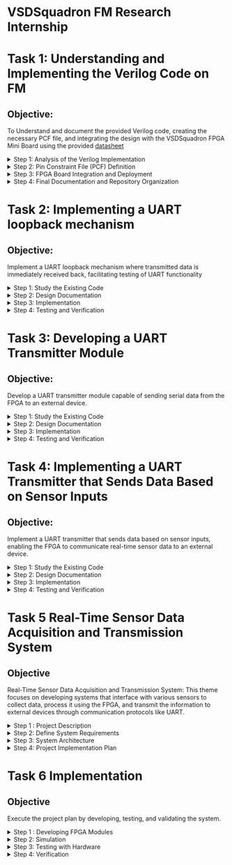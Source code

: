 # VSDSquadron FM Research Internship 


# Task 1: Understanding and Implementing the Verilog Code on FM
## Objective: 
To Understand and document the provided Verilog code, creating the necessary PCF file, and integrating the design with the VSDSquadron FPGA Mini Board using the provided [datasheet](https://www.vlsisystemdesign.com/wp-content/uploads/2025/01/VSDSquadronFMDatasheet.pdf)



<details>
<summary> Step 1: Analysis of the Verilog Implementation</summary>

The Verilog source code controlling  the RGB LED functionality is accessible via the following repository: [Task 1](https://github.com/KARthiKReddY563/VSDSquadron_FPGA_mini/tree/main/Task1).

**Architectural Overview**

The Verilog module controls the behavior of an RGB LED with an internal oscillator as a clock source and a frequency counter for modulation. The design provides stable timing control and LED signal generation.

**Module Interface**

- **Outputs:** 
  - `led_red`, `led_blue`, `led_green`: Control signals for the RGB LED.
  - `testwire`: A test output that shows the state of bit 5 from the counter frequency_counter_i for debugging purposes.



- **Inputs:** 
  - `hw_clk`: Primary clock input sourced from the onboard oscillator.

### Internal Design Elements

**1. Internal Oscillator (`SB_HFOSC`)**

- This embedded component supplies an oscilation of system clock that dispenses with an external oscillator requirement.
- The output frequency sets the performance of subsequent logic functions, so all LED timing conduct is regular and consistent.
`SB_HFOSC`:
This is a Verilog module that generates a high-frequency oscillator. It is commonly used in Lattice FPGAs (like the iCE40 series).
It has configurable parameters to control things like the division factor of the output frequency.

`CLKHF_DIV ("0b10")`:
`CLKHF_DIV` is a parameter that sets the clock divider for the oscillator. The value `"0b10"` corresponds to a divider setting of 4, which means the output frequency will be 12 MHz if the nominal oscillator frequency is 48 MHz15
Common settings for CLKHF_DIV:

`"0b00"` for 48 MHz

`"0b01"` for 24 MHz

`"0b10"` for 12 MHz

`"0b11"` for 6 MHz

*Control Signals*:

`CLKHFPU (1'b1)`:

`CLKHFPU` is the power-up signal for the high-frequency oscillator.
1'b1 means that the oscillator is powered up. If this signal were set to 1'b0, the oscillator would remain powered off.

`CLKHFEN (1'b1)`:
`CLKHFEN` is the enable signal for the oscillator.
1'b1 enables the oscillator. If this signal were 1'b0, the oscillator would not function, regardless of other settings.

`CLKHF (int_osc)`:
`CLKHF` is the high-frequency oscillator output, which generates the clock signal.
The output is connected to the int_osc wire, which is the internal clock signal used by other parts of the module.

**Frequency Counter Mechanism**

- Counter logic runs through the oscillator's frequency for commanding RGB LED states.
- The resulting frequency modulates the behavior of LED, creating a visible blinking effect.
- The counter counts up at every clock cycle and resets when it reaches a specified limit, generating a timed signal.

**RGB LED Driver Configuration**

- The driver controls current flow through the RGB LED to maintain proper function.
- Current levels and duty cycles can be manipulated to change LED brightness and color mixing.
- A pulse-width modulation (PWM) scheme is employed to provide smooth LED transitions and color control

- `RGBLEDEN(1'b1)`: Enables the RGB LED.
- `RGB0PWM (1'b0)`: Red LED minimum brightness (Red = OFF)
- `RGB1PWM (1'b0)`: Green LED minimum brightness (Green = OFF)
- `RGB2PWM (1'b1)`: Blue LED maximum brightness (Blue = ON)
- `CURREN (1'b1)`: Enables the current control.
- `RGB0`, `RGB1`, `RGB2`: Connects to actual hardware (led_red, led_green, led_blue).

*Current Settings (via def param)*:

- `RGB0_CURRENT = "0b000001"`: Sets the red LED current.
- `RGB1_CURRENT = "0b000001"`: Sets the green LED current.
- `RGB2_CURRENT = "0b000001"`: Sets the blue LED current.
- 
**Purpose of the Module**

The purpose of this Verilog module, named `top`, is to control an RGB LED system using an internal oscillator and a counter. It encapsulates the logic necessary for managing the intensity and color of the LEDs.

**Description of Internal Logic and Oscillator**

 1. **Internal Logic:**
  - The module includes a counter `(frequency_counter_i)` that increments at every positive edge of the internal oscillator `(int_osc)`.
  - The counter's value is used to drive a test signal `(testwire)`, which is assigned the 6th bit of the counter.
2. **Oscillator:**
  - The internal oscillator is implemented using the `SB_HFOSC` module, which generates a high-frequency clock.
- The oscillator is enabled and powered up (`CLKHFPU = 1'b1`, `CLKHFEN = 1'b1`).

**Functionality of the RGB LED Driver and Its Relationship to the Outputs**

1. **RGB LED Driver:**
- The RGB LED driver is implemented using the `SB_RGBA_DRV` module.
- It controls the RGB LEDs by setting their PWM signals (`RGB0PWM`, `RGB1PWM`, `RGB2PWM`) and current settings (`RGB0_CURRENT`, `RGB1_CURRENT`, `RGB2_CURRENT`).
2. **Relationship to the Outputs:**
- The outputs of the module are the actual RGB LED connections (`led_red`, `led_green`, `led_blue`).
- The RGB LEDs are enabled (`RGBLEDEN = 1'b1`), and their PWM signals are set to predefined values (`RGB0PWM = 1'b0`, `RGB1PWM = 1'b0`, `RGB2PWM = 1'b1`).

</details>


<details>
  <summary>Step 2: Pin Constraint File (PCF) Definition</summary>
  **Accessing the PCF File**

The pin constraint file, which describes FPGA-to-board pin mappings, is here: [VSDSquadronFM.pcf](https://github.com/thesourcerer8/VSDSquadron_FM/blob/main/led_blue/VSDSquadronFM.pcf)

**Pin Mapping and Hardware Correlation**

|**Signal**|**FPGA Pin**|**Function**|
| :- | :- | :-|
|led\_red|39|Drives the red channel of the RGB LED via PWM signal, controlling its intensity.|
|led\_blue|40|Drives the blue channel of the RGB LED via PWM signal, controlling its intensity.|
|led\_green|41|Drives the green channel of the RGB LED via PWM signal, controlling its intensity.|
|hw\_clk|20|Receives the hardware clock signal, serving as the primary timing reference for the FPGA's internal logic and operations.|
|testwire|17|Configured for testing purposes.|
</details>



<details>
  <summary>Step 3: FPGA Board Integration and Deployment</summary>

**Hardware Setup**

- Refer to the [VSDSquadron FPGA Mini Datasheet](https://www.vlsisystemdesign.com/wp-content/uploads/2025/01/VSDSquadronFMDatasheet.pdf)
 for board details and pinout specifications.
- Connect a USB-C interface between the board and the host computer.
- Check FTDI connection in order to facilitate FPGA programming and debugging.
- Ensure proper power supply and stable connections to avoid communication errors during flashing.

**Compilation and Flashing Workflow**

A Makefile is used for compilation and flashing of the Verilog design. The repository link is: [Makefile](https://github.com/KARthiKReddY563/VSDSquadron_FPGA_mini/blob/main/Task1/Makefile).



**Execution Sequence**
```
lsusb # To check if Fpga is connected

make clean # Clear out old compilation artifacts

make build # Compile the Verilog design

sudo make flash # Upload the synthesized bitstream to the FPGA

```
**Expected Functional Behavior**

- The FPGA should be able to correctly program the LED control logic.
- The RGB LED must display a given blinking pattern, verifying correct operational behavior.
- The system should be able to respond to changes in the internal oscillator, to maintain synchronization with the counter logic.

</details>

<details>
<summary>Step 4: Final Documentation and Repository Organization</summary>
  
**Functional Summary of the Verilog Implementation**

- The code is designed to manage RGB LEDs using PWM signals for color control.The internal oscillator drives the counter, which can be used to dynamically adjust the PWM signals for more complex color patterns.The testwire provides a means to observe the internal oscillator's frequency indirectly.



**Pin Mapping Verification**

|**Signal**|**FPGA Pin**|
| :- | :- |
|led\_red|39|
|led\_blue|40|
|led\_green|41|
|hw\_clk|20|
|testwire|17|

- Finalized FPGA pin constraints are cross-checked with respect to the specifications of the VSDSquadron FPGA Mini.
- An accurate pin mapping guarantees signal integrity and correct circuit behavior.

 
<details>
  <summary> Video demonstrating Task 1 (using 48MHz clock ) </summary>
  
https://github.com/user-attachments/assets/95510870-3ad2-4bbc-b6f8-2143b636e00c
</details>
<details>
  <summary> Video demonstrating Task 1 (using 24MHz clock ) </summary>
  
https://github.com/user-attachments/assets/c42ad4e5-1598-4da6-9159-4bd9a65f42af
</details>
<details>
  <summary> Video demonstrating Task 1 (using 12MHz clock ) </summary>

https://github.com/user-attachments/assets/deaffc83-271a-4d2d-99e6-365eed995d21
</details>
<details>
  <summary> Video demonstrating 1 (using 6MHz clock ) </summary>
  
https://github.com/user-attachments/assets/195c507b-8f67-46b6-905c-bef2a5c8d349
</details>


Task 1 is succesfully completed.
</details>

# Task 2: Implementing a UART loopback mechanism

## Objective:
Implement a UART loopback mechanism where transmitted data is immediately received back, facilitating testing of UART functionality

<details>



<summary> Step 1: Study the Existing Code
</summary>
 The Verilog source code for the UART Loopback functionality is found in the following repository: [Task 2]
(https://github.com/KARthiKReddY563/VSDSquadron_FPGA_mini/blob/main/Task2/top.v).

### Port Analysis:
The module explains six ports:
- Three **RGB LED outputs** (led_red, led_blue, led_green)
- **UART transmit/receive pins** (uarttx, uartrx)
- **System clock input** (hw_clk)

### Internal Component Analysis
1. **Internal Oscilliator** (SB_HFOSC)
- Implements a high-frequency oscillator
- Uses CLKHF_DIV = "0b10" for frequency division
- Generates internal clock signal (int_osc)

2. **Frequency Counter**
- 28-bit counter (frequency_counter_i)
- Increments on every positive edge of internal oscillator
- Used for timing generation

3. **UART Loopback**
- Direct connection between transmit and receive pins
- Echoes back any received UART data immediately

4. **RGB LED Driver** (SB_RGBA_DRV)
- Controls three RGB channels
- Uses PWM (Pulse Width Modulation) for brightness control
- Current settings configured for each channel
- Maps UART input directly to LED intensity

### Operation Analysis
- The UART TX 8N1 module operates as a serial transmitter that converts parallel data into a serial bitstream following the 8N1 UART protocol. Let's analyze its operation in detail:

- The entire module operates on the positive edge of the clock signal (posedge clk). Each state transition and bit transmission occurs at a clock edge, meaning the transmission rate is directly tied to the clock frequency.

### Transmission Sequence

1. #### Idle State
  - During idle, the TX line is held high (logic 1), which is the standard UART idle state.
  - The module waits for the senddata signal to be asserted.
1. #### Start Bit Transmission
  - When senddata is asserted, the module captures the input byte into buf_tx.
  - It then transitions to STATE\_STARTTX where it pulls the TX line low (logic 0) for one clock cycle.
  - >This low signal serves as the start bit, signaling to the receiver that data transmission is beginning.
1. #### Data Bits Transmission
  - In STATE\_TXING, the module transmits 8 data bits sequentially.
  - It sends the least significant bit (LSB) first by outputting buf\_tx to the TX line.
  - After each bit transmission, it right-shifts buf\_tx to position the next bit.
  - The counter bits\_sent tracks how many bits have been transmitted.
1. #### Stop Bit and Completion
  - After all 8 data bits are sent, the TX line is pulled high again for the stop bit.
  - The module then transitions to STATE\_TXDONE where it asserts the txdone signal.
    - Finally, it returns to the idle state, ready for the next transmission.

### Timing Considerations

 Without a baud rate generator, each bit (start, data, and stop) is transmitted for exactly one clock cycle. This means:

- If the clock is running at 9600 Hz, the UART will transmit at 9600 baud.
- A complete 8N1 frame (1 start + 8 data + 1 stop) takes exactly 10 clock cycles.
- The txdone signal is asserted for one clock cycle after transmission completes.

### Data Flow 

The data path involves:

  -  Parallel data (txbyte) is loaded into buf_tx register.
- buf_tx is right-shifted during transmission, exposing each bit sequentially.
- The current bit is placed on the tx output through the txbit register.

This implementation uses a simple but effective approach for UART transmission.


</details>


<details>
<summary> Step 2: Design Documentation
</summary>
<details>
<summary>Block Diagram .</summary>

![Image](https://github.com/user-attachments/assets/b110bef8-ae00-4a04-9219-bad1290bb2e1)
</details>

<details>
<summary> Circuit Diagram showing Connections between the FPGA and any Peripheral Devices used.</summary>

![Image](https://github.com/user-attachments/assets/e46e9fde-0a17-4ef5-8079-75c2011de1ad)
</details>

</details>
<details>
<summary>Step 3: Implementation
</summary>


    
**Hardware Setup**

- Refer to the [VSDSquadron FPGA Mini Datasheet](https://www.vlsisystemdesign.com/wp-content/uploads/2025/01/VSDSquadronFMDatasheet.pdf)
 for board details and pinout specifications.
- Connect a USB-C interface between the board and the host computer.
- Check FTDI connection in order to facilitate FPGA programming and debugging.
- Ensure proper power supply and stable connections to avoid communication errors during flashing.

**Compilation and Flashing Workflow**

A Makefile is used for compilation and flashing of the Verilog design. The repository link is: [Makefile](https://github.com/KARthiKReddY563/VSDSquadron_FPGA_mini/blob/main/Task2/Makefile)



**Execution Sequence**
```
lsusb # To check if Fpga is connected

make clean # Clear out old compilation artifacts

make build # Compile the Verilog design

sudo make flash # Upload the synthesized bitstream to the FPGA

```


</details>
<details>
<summary>Step 4: Testing and Verification
</summary>



    
 1. For the testing purpose we will use docklight software which is a simulation tool for serial communication protocols. It allows us to monitor the communication between two serial devices.It can be downladed from [here](https://docklight.de/downloads/).

    
2. After installation, open Docklight and select "Start with a blank project / blank script" to begin.

 - Configure the correct communication port:

  - Go to Tools > Project Settings

 - In the Communication tab, select your COM port (COM7 in your case)

- Verify the speed is set to 9600 bps (not the default 115200)

- Ensure other settings are correct: 8 data bits, 1 stop bit, no parity, and no flow control


    
![Image](https://github.com/user-attachments/assets/f6e605fb-d9e6-4b33-a143-d8fd8fa73177)

3. To create a new send sequence:

- Double-click on the last empty line in the Send Sequences table (the small blue box you mentioned)

- The "Edit Send Sequence" dialog will appear

4. In the dialog:

- Enter a unique name for your sequence in the "Name" field

- Select your preferred format (ASCII, HEX, Decimal, or Binary) using the "Edit Mode" radio buttons
- Type your message in the "Sequence" field.Click "OK" to add the sequence to your list

5.  To send the sequence:

- Click the arrow button next to the sequence name in the Send Sequences list

- Docklight will transmit your sequence through the configured COM port

- The sent data will appear in the communication window with a [TX] prefix.


6. In our case, we've created a loopback configuration by connecting the TX (transmit) pin directly to the RX (receive) pin. This means that any data we send out through the TX pin will be immediately received back on the RX pin, allowing us to verify that our transmission is working correctly by confirming we receive the exact same message that we sent.We can verify it in below image.
![Image](https://github.com/user-attachments/assets/19f37337-557c-4a8c-9649-b1112d7adaf0)

Task 2 is succesfully completed.
</details>

# Task 3: Developing a UART Transmitter Module
## Objective: 
Develop a UART transmitter module capable of sending serial data from the FPGA to an external device.

<details>

<summary> Step 1: Study the Existing Code</summary>

The Verilog source code for the UART Transmitter module can be found  via the following repository: [Task 3](https://github.com/KARthiKReddY563/VSDSquadron_FPGA_mini/blob/main/Task3/top.v).


### Module Overview

- The UART TX 8N1 module operates as a serial transmitter that converts parallel data into a serial bitstream following the 8N1 UART protocol. Let's analyze its operation in detail:

- The entire module operates on the positive edge of the clock signal (posedge clk). Each state transition and bit transmission occurs at a clock edge, meaning the transmission rate is directly tied to the clock frequency.

### Transmission Sequence

1. #### Idle State
  - During idle, the TX line is held high (logic 1), which is the standard UART idle state.
  - The module waits for the senddata signal to be asserted.
2. #### Start Bit Transmission
  - When senddata is asserted, the module captures the input byte into buf_tx.
  - It then transitions to STATE\_STARTTX where it pulls the TX line low (logic 0) for one clock cycle.
  - >This low signal serves as the start bit, signaling to the receiver that data transmission is beginning.
3. #### Data Bits Transmission
  - In STATE\_TXING, the module transmits 8 data bits sequentially.
  - It sends the least significant bit (LSB) first by outputting buf\_tx to the TX line.
  - After each bit transmission, it right-shifts buf\_tx to position the next bit.
  - The counter bits\_sent tracks how many bits have been transmitted.
4. #### Stop Bit and Completion
  - After all 8 data bits are sent, the TX line is pulled high again for the stop bit.
  - The module then transitions to STATE\_TXDONE where it asserts the txdone signal.
  - Finally, it returns to the idle state, ready for the next transmission.

### Timing Considerations

 Without a baud rate generator, each bit (start, data, and stop) is transmitted for exactly one clock cycle. This means:

- If the clock is running at 9600 Hz, the UART will transmit at 9600 baud.
- A complete 8N1 frame (1 start + 8 data + 1 stop) takes exactly 10 clock cycles.
- The txdone signal is asserted for one clock cycle after transmission completes.

### Data Flow 

The data path involves:

  -  Parallel data (txbyte) is loaded into buf_tx register.
- buf_tx is right-shifted during transmission, exposing each bit sequentially.
- The current bit is placed on the tx output through the txbit register.

This implementation uses a simple but effective approach for UART transmission.
</details>

<details>
 <summary>Step 2: Design Documentation
</summary>


<details>
  <summary> Block diagram detailing the UART transmitter module
</summary>
  
![Image](https://github.com/user-attachments/assets/5197a3fd-8bc5-4751-b6ff-52e2ebbbb8c7)
![Image](https://github.com/user-attachments/assets/aaf19a22-3e30-430e-a8f4-eb0c393673be)
</details>

<details>
  <summary>Circuit diagram illustrating the FPGA's UART TX pin connection to the receiving device
</summary>
 
 ![Image](https://github.com/user-attachments/assets/71ff7fa7-2c8d-49ef-af34-d36e5d2a8529)
</details>


</details>


<details>

<summary>Step 3: Implementation
</summary>


    
**Hardware Setup**

- Refer to the [VSDSquadron FPGA Mini Datasheet](https://www.vlsisystemdesign.com/wp-content/uploads/2025/01/VSDSquadronFMDatasheet.pdf)
 for board details and pinout specifications.
- Connect a USB-C interface between the board and the host computer.
- Check FTDI connection in order to facilitate FPGA programming and debugging.
- Ensure proper power supply and stable connections to avoid communication errors during flashing.

**Compilation and Flashing Workflow**

A Makefile is used for compilation and flashing of the Verilog design. The repository link is: [Makefile](https://github.com/KARthiKReddY563/VSDSquadron_FPGA_mini/blob/main/Task3/Makefile).



**Execution Sequence**
```
lsusb # To check if Fpga is connected

make clean # Clear out old compilation artifacts

make build # Compile the Verilog design

sudo make flash # Upload the synthesized bitstream to the FPGA

```


</details>



<details>
<summary>Step 4: Testing and Verification
</summary>

1. Install, and then open PuTTy.
2. 2. Select the serial option and verify if the Speed(baud rate) is 9600.
      
![Image](https://github.com/user-attachments/assets/8fa480d7-784c-4b57-9f7d-45a50e9067e8)

3. Verify that the correct port is connected through serial communication (COM 9 in my case).
4. Then, check that a series of "K"s are generated and the RGB LED is blinking (switching between red, green and blue) .
<details>
  <summary> Video demonstrating Task 3 </summary>
  
  https://github.com/user-attachments/assets/319096ec-c854-4c44-9c28-21ea4d327bb4
</details>

Task 3 is succesfully completed.
</details>






# Task 4: Implementing a UART Transmitter that Sends Data Based on Sensor Inputs
## Objective:
Implement a UART transmitter that sends data based on sensor inputs, enabling the FPGA to communicate real-time sensor data to an external device.



<details>
<summary> Step 1: Study the Existing Code</summary>
  
The Verilog source code for the Task 4 can be found  via the following repository: [Task 4](https://github.com/KARthiKReddY563/VSDSquadron_FPGA_mini/blob/main/Task4/top.v).
Overview of the Block Diagram

The diagram illustrates a complete sensor data acquisition and UART transmission system with the following components:

1. **Sensor Data Path**:
   1. Sensor → Sensor Interface → Data Processing → Data Buffer
   2. This path handles the acquisition and initial processing of sensor data
2. **FPGA Processing Path**:
   1. FPGA → Baud Rate Generator
   2. Provides timing control for UART transmission
3. **Transmission Path**:
   1. Data Buffer (Stores Sensor Data) → TX Shift Register → UART TX Logic → UART Output
   2. Handles the actual UART transmission process
4. **Control Logic** 
   1. State Machine (connected to UART TX Logic)
   2. Manages the transmission sequence

Code Analysis: uart_tx_8n1 Module

The provided uart_tx_8n1 module implements a basic 8N1 UART transmitter (8 data bits, No parity, 1 stop bit).

**Key Components:**

1. **Interface Signals**:
   1. clk: Input clock (9600 Hz in the top module)
   2. txbyte: 8-bit data to transmit
   3. senddata: Trigger to start transmission
   4. txdone: Output signal indicating transmission completion
   5. tx: Serial UART output line
2. **State Machine**:
   1. STATE\_IDLE: Waiting for transmission request
   2. STATE\_STARTTX: Sending start bit (logic low)
   3. STATE\_TXING: Transmitting 8 data bits
   4. STATE\_TXDONE: Sending stop bit and signaling completion
3. **Internal Registers**:
   1. state: Current state of the FSM
   2. buf\_tx: Buffer holding the byte being transmitted
   3. bits\_sent: Counter for transmitted bits
   4. txbit: Current bit being transmitted
   5. txdone: Transmission completion flag

**Operation Flow:**

1. **Idle State**:
   1. TX line is held high
   2. Waits for senddata signal
2. **Start Bit**:
   1. When senddata is asserted, transitions to STATE\_STARTTX
   2. Outputs logic low (start bit)
3. **Data Bits**:
   1. Shifts out 8 data bits from buf\_tx LSB first
   2. Increments bits\_sent counter
4. **Stop Bit**:
   1. After 8 bits, outputs logic high (stop bit)
   2. Transitions to STATE\_TXDONE
5. **Completion**:
  1. Asserts txdone signal
  2. Returns to STATE\_IDLE

Top Module Analysis

The top module integrates the UART transmitter with:

1. **Clock Generation**:
   1. Uses internal high-frequency oscillator (SB\_HFOSC)
   2. Divides down to generate 9600 Hz clock for UART
2. **UART Implementation**:
   1. Instantiates uart\_tx\_8n1 module
   2. Configured to repeatedly transmit ASCII character 'D'
   1. Transmission triggered by bit 24 of a counter (creates periodic transmission)
3. **LED Control**:
   1. Uses SB\_RGBA\_DRV primitive for RGB LED control
   2. LED states tied to UART RX input (visual feedback)


</details>
<details>
<summary> Step 2: Design Documentation</summary>

<details>
<summary>Block diagram depicting the integration of the sensor module with the UART transmitter.</summary>



![Image](https://github.com/user-attachments/assets/8ff5da4d-a1c4-454d-bd20-cdc99ebab02a)

</details>
<details>
<summary> Circuit diagram showing connections between the FPGA, sensor, and the receiving device.</summary>



![Image](https://github.com/user-attachments/assets/b0bfe8d6-d3c3-46b8-a4b9-f34df53333e5)

</details>
</details>

<details>

<summary>Step 3: Implementation
</summary>


    
**Hardware Setup**

- Refer to the [VSDSquadron FPGA Mini Datasheet](https://www.vlsisystemdesign.com/wp-content/uploads/2025/01/VSDSquadronFMDatasheet.pdf)
 for board details and pinout specifications.
- Connect a USB-C interface between the board and the host computer.
- Check FTDI connection in order to facilitate FPGA programming and debugging.
- Ensure proper power supply and stable connections to avoid communication errors during flashing.

**Compilation and Flashing Workflow**

A Makefile is used for compilation and flashing of the Verilog design. The repository link is: [Makefile](https://github.com/KARthiKReddY563/VSDSquadron_FPGA_mini/blob/main/Task4/Makefile).



**Execution Sequence**
```
lsusb # To check if Fpga is connected

make clean # Clear out old compilation artifacts

make build # Compile the Verilog design

sudo make flash # Upload the synthesized bitstream to the FPGA

```


</details>



<details>
<summary>Step 4: Testing and Verification
</summary>

1. Install, and then open PuTTy.
2. Select the serial option and verify if the Speed(baud rate) is 9600.
   
![Image](https://github.com/user-attachments/assets/8fa480d7-784c-4b57-9f7d-45a50e9067e8)

3. Verify that the correct port is connected through serial communication (COM 9 in my case).
4. Then, check that a series of "F"s are generated .
<details>
  <summary> Video demonstrating Task 4 </summary>
  
  https://github.com/user-attachments/assets/36b99375-a7e9-426f-a10a-41a6a04761f4
</details>

Task 4 is succesfully completed.
</details>

# Task 5  Real-Time Sensor Data Acquisition and Transmission System

## Objective

Real-Time Sensor Data Acquisition and Transmission System: This theme focuses on developing systems that interface with various sensors to collect data, process it using the FPGA, and transmit the information to external devices through communication protocols like UART.​



<details>
<summary>Step 1 : Project Description</summary>

This project implements an ultrasonic distance measurement system with UART output. It measures distance using an ultrasonic sensor (HC-SR04 or similar), converts the measurement to centimeters, and transmits the result to ESP8266(NodeMCU) via UART at 9600 baud. This project also provides visual feedback through RGB LEDs based on the measured distance.

</details>
<details>
  

<summary> Step 2: Define System Requirements</summary>


**Hardware Components:**

- VSDSquadron Fpga board.
- HC-SR04 ultrasonic distance sensor
- ESP8266 (NodeMCU) for wireless data transmission
- USB cable.
- Connecting wires and breadboard.

**Software Tools:**

- Iverilog.
- Gtkwave.
- Visual Studio code.
- Arduino IDE for ESP8266 programming.
- Putty(Serial monitoring tool).

</details>
<details>
 <summary> Step 3: System Architecture</summary>
<details>
 <summary> Block Diagram </summary>
![Image](https://github.com/user-attachments/assets/ac43e17e-b2a7-42bc-9c29-84b02d059f15) 
</details>
The system consists of four primary functional blocks:

1. **Sensor Interface Module**
   1. Generates 10μs trigger pulses for the HC-SR04
   1. Measures echo pulse duration
   1. Implements 250ms cooldown period between measurements.
1. **Data Processing Module**
   1. Converts echo time to distance in centimeters
   1. Formats data for transmission
   1. Implements signal conditioning if necessary
1. **Communication Module**
   1. UART transmitter (9600 baud rate)
   1. Packet formation with start/stop bits.
   1. Serial data transmission to ESP8266
1. **Feedback and Display Module**
   1. RGB LED driver for visual distance indication
   1. Distance thresholds for color changes


**Data Flow**

1. HC-SR04 sensor receives trigger pulse from FPGA
1. Echo pulse duration is measured by FPGA
1. FPGA converts pulse duration to distance
1. Distance data is formatted and transmitted via UART
1. ESP8266 receives data for wireless transmission
1. RGB LED provides visual distance indication

</details>

<details>
<summary> Step 4: Project Implementation Plan</summary>

**Phase 1: System Setup and Component Testing**

- Configure FPGA development environment
- Test HC-SR04 sensor functionality
- Verify ESP8266 communication capabilities
- Implement and test RGB LED driver

**Phase 2: FPGA Module Development**

- Develop ultrasonic sensor interface module
  - Implement trigger pulse generation (10μs)
  - Create echo pulse measurement system
  - Add 250ms cooldown period between measurements

**Phase 3: Communication System Implementation**

- Develop UART transmitter module
- Configure ESP8266 for data reception
  

**Phase 4: Integration and Testing (2 weeks)**

- Combine all FPGA modules into complete system
- Integrate ESP8266 with FPGA via UART
- Implement RGB LED feedback based on distance thresholds
- Conduct comprehensive system testing
  - Verify measurement accuracy at various distances
  - Test communication reliability
  - Validate visual feedback functionality


Expected Outcomes

The completed system will provide:

- Real-time distance measurements using the HC-SR04 ultrasonic sensor
- Reliable UART data transmission to the ESP8266
- Visual feedback through RGB LEDs based on measured distance.


This project demonstrates the integration of sensor data acquisition with real-time processing and communication capabilities.

</details>

# Task 6 Implementation

## Objective

Execute the project plan by developing, testing, and validating the system.​




<details>
<summary>Step 1 : Developing FPGA Modules</summary>


The project is implemented using several interconnected Verilog modules, each handling specific functionality. Here's a detailed explanation of each module:

#### Ultrasonic Sensor Interface

The `ultrasonic` module manages the HC-SR04 ultrasonic distance sensor interface:

- **Parameters**:
  - `TRIGGER_CYCLES`: Controls the trigger pulse duration (set to 60 cycles)
  - `MAX_ECHO_CYCLES`: Prevents system hanging if echo never returns (24-bit max value)
  - `COOLDOWN_CYCLES`: Ensures proper timing between measurements (12,000 cycles or 250ms at 12MHz)
- **Functionality**: Implements a 4-state FSM that:
  - Initializes counters in idle state
  - Generates a trigger pulse to the sensor
  - Measures the echo pulse width by counting clock cycles
  - Enforces a cooldown period before starting the next measurement

- The module outputs pulse\_width, which represents the echo duration in clock cycles1.

#### Distance Calculation

The `distance_calc` module converts echo pulse duration to distance:

- **Parameters**:
  - `CLK_PER_CM`: Calibration constant (348 clock cycles per centimeter)
- **Functionality**: Divides the echo pulse width by the calibration constant to calculate distance in centimeters1.

#### BCD Converter

The `bcd_converter` module converts binary distance values to decimal digits:

- **Inputs**: 16-bit binary distance value
- **Outputs**: Three 4-bit BCD values for hundreds, tens, and units digits
- **Functionality**: Performs integer division and modulo operations to extract individual decimal digits from the binary distance value1.

#### UART Transmission

The `uart_tx_8n1` module (included but not shown in detail) handles serial communication:

- **Functionality**: Transmits 8-bit data with no parity and 1 stop bit over UART protocol

Top Module Integration

The top module integrates all components:

- **Clock Generation**: Uses the internal oscillator (SB\_HFOSC) configured to generate the system clock
- **Measurement System**: Instantiates the ultrasonic sensor interface and distance calculation modules
- **Data Processing**: Uses the BCD converter to prepare distance values for transmission
- **UART Control**: Implements a 5-state FSM to transmit distance readings serially:
  - Waits for 1 second between transmissions
  - Sends hundreds digit
  - Sends tens digit
  - Sends units digit
  - Sends newline character
- **LED Feedback**: Uses the RGB LED to provide visual distance feedback:
  - Red LED: Distance ≤ 50cm
  - Green LED: Distance between 50cm and 100cm
  - Blue LED: Distance > 100cm1

The system continuously measures distance, converts it to human-readable format, transmits it via UART, and provides visual feedback through the RGB LED.



</details>
<details>
  

<summary> Step 2: Simulation </summary>

I have used Icarus Verilog + Gtkwave to simulate the modules but if you have any other tools like Xilinx vivado/ISE, modelsim etc. you can use them.
Here is the installation for [Icarus verilog in windows.](https://www.youtube.com/watch?v=FqIhFxf9kFM)


#### Simulation Results

- The GTKWave simulation shows the UART transmission of distance data. 
- The distance_cm[15:0] signal shows a value of 0000, representing 0 centimeters. 
-  The system is transmitting this value over UART, where we can see tx_data[7:0] carrying the ASCII value "30" (hexadecimal representation of ASCII character '0'). 
- The UART transmission can be observed on the uarttx signal, which shows the serial bit pattern for transmitting the ASCII character '0' followed later by "0A" (the ASCII newline character).
-  The bits_sent[3:0] counter shows the progression of bits being transmitted for each character.

![Image](https://github.com/user-attachments/assets/f90a119d-a3a5-4deb-a575-b2c90256973a)

In the below  image :

- The distance_cm[15:0] value has changed to "00EA" (234 centimeters)

- The system is transmitting the digits sequentially:

    - "32" (ASCII for '2')

    - "33" (ASCII for '3')

    - "34" (ASCII for '4')

    - "0A" (newline)

- Beginning to transmit "32" again for the next cycle.

- The uarttx signal shows the serial transmission of each character.

- The bits_sent[3:0] counter cycles through 0-9 for each character transmitted.

![Image](https://github.com/user-attachments/assets/3d81bdd8-133e-4b2c-a298-34ba999ea98c)

- In the below image :

- The distance_cm[15:0] value has increased to "0190" (400 in decimal)

- The tx_data[7:0] signal shows the transmission sequence:

    - "34" (ASCII for '4')

    - "30" (ASCII for '0')

    - "0A" (newline)


- The uarttx signal continues to show the serial bit patterns

- The bits_sent[3:0] counter maintains its pattern of cycling through 0-9 for each character.

![Image](https://github.com/user-attachments/assets/9ac664f0-1cd9-48e9-be51-947b6191ff9e)

</details>

<details>
 <summary> Step 3: Testing with Hardware</summary>
<details>
<summary> Testing with Serial Termianl</summary>


1. **Wiring**:

   - TRIG (Pin 4) → HC-SR04 TRIG
   - ECHO (Pin 3)→ HC-SR04 ECHO.
  
   - 5 V to sensor VCC, common GND.

   - FPGA’s UARTTX (Pin 14) → USB–Serial RX.

2. **Terminal**:

   - Open putty and select serial option.
   - Verify the speed (baud rate) is 9600.
   - Verify that the correct port is connected through serial communication (COM 9 in my case).

3. **Measuring Distance**:

   - Place an object ~10 cm away from the sensor.

   - Terminal should display a reading around “0010” .

   - Move the object closer or farther to see changing values.

***

</details>

<details>
<summary> Testing with ESP8266</summary>


1. **Wiring**:

   - TRIG (Pin 4) → HC-SR04 TRIG
   - ECHO (Pin 3)→ HC-SR04 ECHO.
   - 5 V to sensor VCC, common GND.
   - FPGA’s UARTTX (Pin 10) → Esp8266 RX.

2. **Terminal**:

   - Open putty and select serial option.
   - Verify the speed (baud rate) is 9600.
   - Verify that the correct port is connected through serial communication (COM 10 in my case).
   - We can also check in the Serial Moniter window of Arduino ide.
   
3. **Measuring Distance**:

   - Place an object ~10 cm away from the sensor.

   - Terminal should display a reading around “Distance: 10 cm”.

   - Move the object closer or farther to see changing values.

***
</details>
</details>

<details>

<summary> Step 4: Verification 
</summary>
<details>

<summary> Video Demonstration (Termianl) 
</summary>
  
https://github.com/user-attachments/assets/c79813da-5e27-4aaa-a0a3-19ae8d47f22e
</details>
<details>


<summary> Video Demonstration (ESP8266)  
</summary>

https://github.com/user-attachments/assets/35bee763-0393-4617-b1fd-a0e445849243
</details>
</details>






